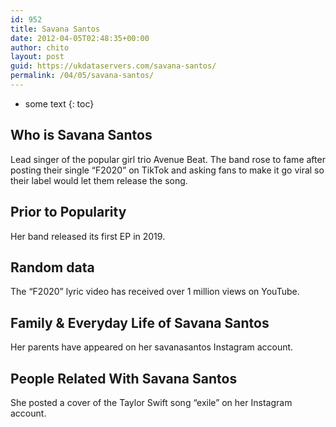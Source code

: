 ```yaml
---
id: 952
title: Savana Santos
date: 2012-04-05T02:48:35+00:00
author: chito
layout: post
guid: https://ukdataservers.com/savana-santos/
permalink: /04/05/savana-santos/
---
```


* some text
{: toc}
          
          
## Who is  Savana Santos
                  
                  
                  
Lead singer of the popular girl trio Avenue Beat. The band rose to fame after posting their single &#8220;F2020&#8221; on TikTok and asking fans to make it go viral so their label would let them release the song. 
                  
                
                
                
## Prior to Popularity 
                  
                  
                  
Her band released its first EP in 2019. 
                  
                
                
                
## Random data 
                  
                  
                  
The &#8220;F2020&#8221; lyric video has received over 1 million views on YouTube. 
                  
                
                
                
## Family & Everyday Life of Savana Santos
                  
                  
                  
Her parents have appeared on her savanasantos Instagram account. 
                  
                
                
                
## People Related With  Savana Santos
                  
                  
                  
She posted a cover of the Taylor Swift song &#8220;exile&#8221; on her Instagram account. 
                  
                
              
            
          
          
          
    
    
  

